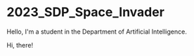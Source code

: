 # 2023_SDP_Space_Invader
Hello, I'm a student in the Department of Artificial Intelligence.

Hi, there!
